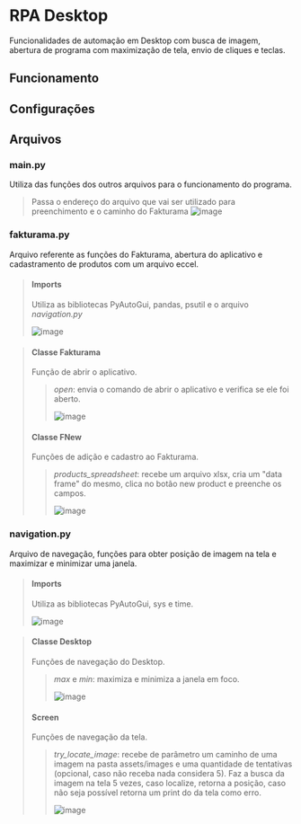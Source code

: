 # RPA Desktop
Funcionalidades de automação em Desktop com busca de imagem, abertura de programa com maximização de tela, envio de cliques e teclas.

## Funcionamento


## Configurações


## Arquivos
### main.py
Utiliza das funções dos outros arquivos para o funcionamento do programa.
> Passa o endereço do arquivo que vai ser utilizado para preenchimento e o caminho do Fakturama
> ![image](https://github.com/ESAran/Jornada-RPA-Curso-Python/assets/105756006/8ef6ee4d-ef04-453e-a479-a3a5bea7c57b)

### fakturama.py
Arquivo referente as funções do Fakturama, abertura do aplicativo e cadastramento de produtos com um arquivo eccel.
> #### Imports
>
> Utiliza as bibliotecas PyAutoGui, pandas, psutil e o arquivo *navigation.py*
>
> ![image](https://github.com/ESAran/Jornada-RPA-Curso-Python/assets/105756006/50fb53bb-c62d-4f5a-9303-94d53dde39e0)

> #### Classe Fakturama
> Função de abrir o aplicativo.
>
> > *open*: envia o comando de abrir o aplicativo e verifica se ele foi aberto.
> >
> > ![image](https://github.com/ESAran/Jornada-RPA-Curso-Python/assets/105756006/c353d633-235b-4cca-8e55-a6604bbae34c)
> 
> #### Classe FNew
> Funções de adição e cadastro ao Fakturama.
>
> > *products_spreadsheet*: recebe um arquivo xlsx, cria um "data frame" do mesmo, clica no botão new product e preenche os campos.
> >
> > ![image](https://github.com/ESAran/Jornada-RPA-Curso-Python/assets/105756006/72a8bb8a-9986-4614-952c-326abf651991)



### navigation.py
Arquivo de navegação, funções para obter posição de imagem na tela e maximizar e minimizar uma janela.
> #### Imports
>
> Utiliza as bibliotecas PyAutoGui, sys e time.
>
> ![image](https://github.com/ESAran/Jornada-RPA-Curso-Python/assets/105756006/9ce6b3f7-60d1-437c-9c8c-ea04ef8700ae)

> #### Classe Desktop
> Funções de navegação do Desktop.
> 
> > *max* e *min*: maximiza e minimiza a janela em foco.
> > 
> >  ![image](https://github.com/ESAran/Jornada-RPA-Curso-Python/assets/105756006/a312a3f0-f27c-4d7e-ae82-47f1711f8c35)
>
> #### Screen
> Funções de navegação da tela.
>
> > *try_locate_image*: recebe de parâmetro um caminho de uma imagem na pasta assets/images e uma quantidade de tentativas (opcional, caso não receba nada considera 5). Faz a busca da imagem na tela 5 vezes, caso localize, retorna a posição, caso não seja possível retorna um print do da tela como erro.
> >
> > ![image](https://github.com/ESAran/Jornada-RPA-Curso-Python/assets/105756006/321af632-5fe0-4e2d-b8cd-e48622d8b9fa)



